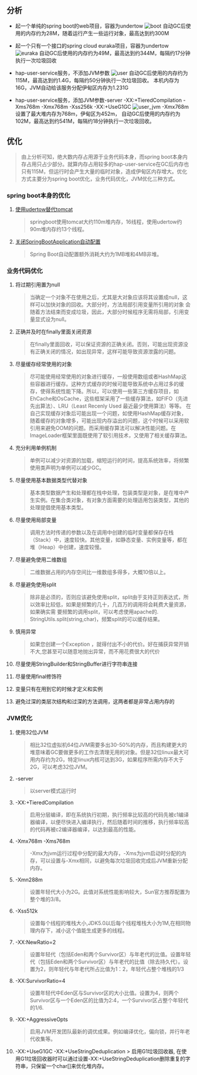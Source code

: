 ##  分析

- 起一个单纯的spring boot的web项目，容器为undertow
  ![boot](../../pics/springboot/boot.png)
  自动GC后使用的内存约为28M，随着运行产生一些运行对象，最高达到约300M
  
- 起一个只有一个接口的spring cloud euraka项目，容器为undertow
  ![euraka](../../pics/springboot/euraka_client.png)
  自动GC后使用的内存约为49M，最高达到约344M，每隔约17分钟执行一次垃圾回收
  
- hap-user-service服务，不添加JVM参数
  ![user](../../pics/springboot/user.png)
  自动GC后使用的内存约为115M，最高达到约1.4G，每隔约50分钟执行一次垃圾回收。
  本机内存为16G，JVM自动给该服务分配伊甸区内存为1.231G
  
- hap-user-service服务，添加JVM参数-server -XX:+TieredCompilation -Xms768m -Xmx768m -Xss256k -XX:+UseG1GC
  ![user_jvm](../../pics/springboot/user_jvm.png)
  -Xmx768m设置了最大堆内存为768m，伊甸区为452m，
  自动GC后使用的内存约为102M，最高达到约541M，每隔约18分钟执行一次垃圾回收。

## 优化
> 由上分析可知，绝大数内存占用源于业务代码本身，而spring boot本身内存占用只占少部分。就算内存占用较多的hap-user-service在GC后内存也只有115M，但运行时会产生大量的临时对象，造成伊甸区内存增大。优化方式主要分为spring boot优化，业务代码优化，JVM优化三种方式。

### spring boot本身的优化

   1. [使用udertow替代tomcat](https://alexecollins.com/spring-boot-performance/)

        > springboot使用tomcat大约110m堆内存，16线程，使用udertow约90m堆内存约13个线程。
   2. [关闭SpringBootApplication自动配置](https://dzone.com/articles/spring-boot-memory-performance)
   
         > Spring Boot自动配置额外消耗大约为1MB堆和4MB非堆。
      
### 业务代码优化
   1. 将过期引用置为null
   
      > 当确定一个对象不在使用之后，尤其是大对象应该将其设置成null，这样可以加快对象的回收。大部分时，方法局部引用变量所引用的对象 会随着方法结束而变成垃圾，因此，大部分时候程序无需将局部，引用变量显式设为null。
   2. 正确并及时在finally里面关闭资源
      > 在finally里面回收，可以保证资源的正确关闭。否则，可能出现资源没有正确关闭的情况，如出现异常，这样可能导致资源泄露的问题。
   3. 尽量缓存经常使用的对象
      > 尽可能使用经常使用的对象进行缓存，一般使用数组或者HashMap这些容器进行缓存。这种方式缓存的时候可能导致系统中占用过多的缓存，使得系统性能下降。所以，可以使用一些第三方缓存项目，如EhCache和OsCache，这些框架采用了一些缓存算法，如FIFO（先进先出算法）、LRU（Least Recenly Used 最近最少使用算法）等等。
        在自己实现缓存对象后可能出现一个问题，如使用HashMap缓存对象，随着缓存的对象增多，可能出现内存溢出的问题，这个时候可以采用软引用来避免OOM的问题。而采用缓存算法可以解决性能问题。在ImageLoader框架里面既使用了软引用技术，又使用了相关缓存算法。
   4. 充分利用单例机制
      > 单例可以减少对资源的加载，缩短运行的时间，提高系统效率，将频繁使用类声明为单例可以减少GC。
   5. 尽量使用基本数据类型代替对象
      > 基本类型数据产生和处理都在栈中处理，包装类型是对象，是在堆中产生实例。在集合类对象，有对象方面需要的处理适用包装类型，其他的处理提倡使用基本类型。
   6. 尽量使用局部变量
      > 调用方法时传递的参数以及在调用中创建的临时变量都保存在栈（Stack）中，速度较快。其他变量，如静态变量、实例变量等，都在堆（Heap）中创建，速度较慢。
   7. 尽量避免使用二维数组
      > 二维数据占用的内存空间比一维数组多得多，大概10倍以上。
   8. 尽量避免使用split
      > 除非是必须的，否则应该避免使用split，split由于支持正则表达式，所以效率比较低，如果是频繁的几十，几百万的调用将会耗费大量资源，如果确实需 要频繁的调用split，可以考虑使用apache的. StringUtils.split(string,char)，频繁split的可以缓存结果。
   9. 慎用异常
      > 如果您创建一个Exception ，就得付出不小的代价。好在捕获异常开销不大,您甚至可以随意地抛出异常，而不用花费很大的代价
   10. 尽量使用StringBuilder和StringBuffer进行字符串连接
   11. 尽量使用final修饰符
   12. 变量只有在用到它的时候才定义和实例
   13. 避免过深的类层次结构和过深的方法调用，这两者都是非常占用内存的
  
### JVM优化
   1. 使用32位JVM
   
      	> 相比32位虚拟机64位JVM需要多出30-50%的内存，而且构建更大的堆意味着GC要做更多的工作去清理无用的对象。但是32位linux最大可用内存约为2G，特定linux内核可达到3G，如果程序所需内存不大于2G，可以考虑32位JVM。
   2. -server
      > 以server模式运行时
   3. -XX:+TieredCompilation
      > 启用分层编译，即在系统执行初期，执行频率比较高的代码先被c1编译器编译，以便尽快进入编译执行，然后随着时间的推移，执行频率较高的代码再被c2编译器编译，以达到最高的性能。
   4. -Xmx768m -Xms768m
      > -Xmx为jvm运行过程中分配的最大内存，-Xms为jvm启动时分配的内存，可以设置与-Xmx相同，以避免每次垃圾回收完成后JVM重新分配内存。
   5. -Xmn288m
      > 设置年轻代大小为2G。此值对系统性能影响较大，Sun官方推荐配置为整个堆的3/8。
   6. -Xss512k
      > 设置每个线程的堆栈大小,JDK5.0以后每个线程堆栈大小为1M,在相同物理内存下，减小这个值能生成更多的线程。
   7. -XX:NewRatio=2
      > 设置年轻代（包括Eden和两个Survivor区）与年老代的比值。设置年轻代（包括Eden和两个Survivor区）与年老代的比值（除去持久代）。设置为2，则年轻代与年老代所占比值为1：2，年轻代占整个堆栈的1/3
   8. -XX:SurvivorRatio=4
      > 设置年轻代中Eden区与Survivor区的大小比值。设置为4，则两个Survivor区与一个Eden区的比值为2:4，一个Survivor区占整个年轻代的1/6.
   9. -XX:+AggressiveOpts
      > 启用JVM开发团队最新的调优成果。例如编译优化，偏向锁，并行年老代收集等。
   10. -XX:+UseG1GC -XX:+UseStringDeduplication
      > 启用G1垃圾回收器, 在使用G1垃圾回收器时可以通过设置-XX:+UseStringDeduplication删除重复的字符串，只保留一个char[]来优化堆内存。